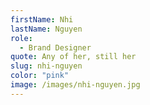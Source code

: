 ```yaml
---
firstName: Nhi
lastName: Nguyen
role:
  - Brand Designer
quote: Any of her, still her
slug: nhi-nguyen
color: "pink"
image: /images/nhi-nguyen.jpg
---
```

